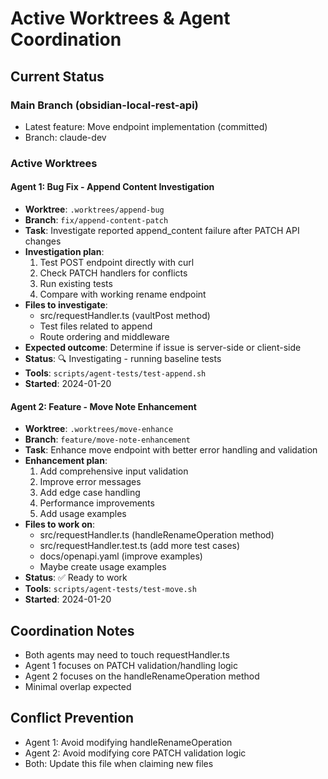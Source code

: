 # Active Worktrees & Agent Coordination

## Current Status

### Main Branch (obsidian-local-rest-api)
- Latest feature: Move endpoint implementation (committed)
- Branch: claude-dev

### Active Worktrees

#### Agent 1: Bug Fix - Append Content Investigation
- **Worktree**: `.worktrees/append-bug`
- **Branch**: `fix/append-content-patch`
- **Task**: Investigate reported append_content failure after PATCH API changes
- **Investigation plan**:
  1. Test POST endpoint directly with curl
  2. Check PATCH handlers for conflicts
  3. Run existing tests
  4. Compare with working rename endpoint
- **Files to investigate**:
  - src/requestHandler.ts (vaultPost method)
  - Test files related to append
  - Route ordering and middleware
- **Expected outcome**: Determine if issue is server-side or client-side
- **Status**: 🔍 Investigating - running baseline tests
- **Tools**: `scripts/agent-tests/test-append.sh`
- **Started**: 2024-01-20

#### Agent 2: Feature - Move Note Enhancement  
- **Worktree**: `.worktrees/move-enhance`
- **Branch**: `feature/move-note-enhancement`
- **Task**: Enhance move endpoint with better error handling and validation
- **Enhancement plan**:
  1. Add comprehensive input validation
  2. Improve error messages
  3. Add edge case handling
  4. Performance improvements
  5. Add usage examples
- **Files to work on**:
  - src/requestHandler.ts (handleRenameOperation method)
  - src/requestHandler.test.ts (add more test cases)
  - docs/openapi.yaml (improve examples)
  - Maybe create usage examples
- **Status**: ✅ Ready to work
- **Tools**: `scripts/agent-tests/test-move.sh`
- **Started**: 2024-01-20

## Coordination Notes

- Both agents may need to touch requestHandler.ts
- Agent 1 focuses on PATCH validation/handling logic
- Agent 2 focuses on the handleRenameOperation method
- Minimal overlap expected

## Conflict Prevention

- Agent 1: Avoid modifying handleRenameOperation
- Agent 2: Avoid modifying core PATCH validation logic
- Both: Update this file when claiming new files